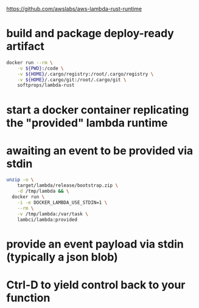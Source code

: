 https://github.com/awslabs/aws-lambda-rust-runtime

# build and package deploy-ready artifact

```sh
docker run --rm \
    -v ${PWD}:/code \
    -v ${HOME}/.cargo/registry:/root/.cargo/registry \
    -v ${HOME}/.cargo/git:/root/.cargo/git \
    softprops/lambda-rust
```

# start a docker container replicating the "provided" lambda runtime

# awaiting an event to be provided via stdin

```sh
unzip -o \
    target/lambda/release/bootstrap.zip \
    -d /tmp/lambda && \
  docker run \
    -i -e DOCKER_LAMBDA_USE_STDIN=1 \
    --rm \
    -v /tmp/lambda:/var/task \
    lambci/lambda:provided
```

# provide an event payload via stdin (typically a json blob)

# Ctrl-D to yield control back to your function
